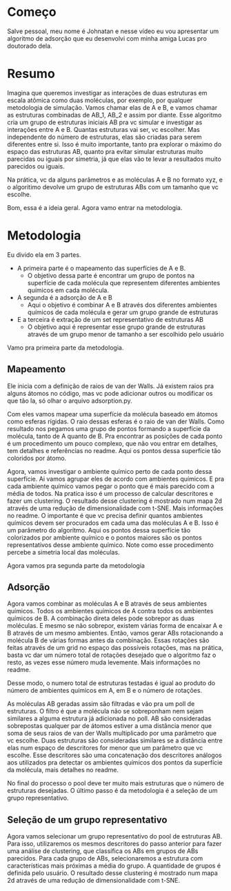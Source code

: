# Começo

Salve pessoal, meu nome é Johnatan e nesse vídeo eu vou apresentar um algoritmo de adsorção que eu desenvolvi com minha amiga Lucas pro doutorado dela.

# Resumo

Imagina que queremos investigar as interações de duas estruturas em escala atômica como duas moléculas, por exemplo, por qualquer metodologia de simulação. Vamos chamar elas de A e B, e vamos chamar as estruturas combinadas de AB_1, AB_2 e assim por diante. Esse algoritmo cria um grupo de estruturas iniciais AB pra vc simular e investigar as interações entre A e B. Quantas estruturas vai ser, vc escolher. Mas independente do número de estruturas, elas são criadas para serem diferentes entre si. Isso é muito importante, tanto pra explorar o máximo do espaço das estruturas AB, quanto pra evitar simular estruturas muito parecidas ou iguais por simetria, já que elas vão te levar a resultados muito parecidos ou iguais.

Na prática, vc da alguns parâmetros e as moléculas A e B no formato xyz, e o algoritimo devolve um grupo de estruturas ABs com um tamanho que vc escolhe.

Bom, essa é a ideia geral. Agora vamo entrar na metodologia.

# Metodologia

Eu divido ela em 3 partes.

* A primeira parte é o mapeamento das superfícies de A e B.
  * O objetivo dessa parte é encontrar um grupo de pontos na superfície de cada molécula que representem diferentes ambientes químicos em cada molécula.
* A segunda é a adsorção de A e B
  * Aqui o objetivo é combinar A e B através dos diferentes ambientes químicos de cada molécula e gerar um grupo grande de estruturas
* E a terceira é extração de um set representativo de estruturas AB
  * O objetivo aqui é representar esse grupo grande de estruturas através de um grupo menor de tamanho a ser escolhido pelo usuário

Vamo pra primeira parte da metodologia.

## Mapeamento

Ele inicia com a definição de raios de van der Walls. Já existem raios pra alguns átomos no código, mas vc pode adicionar outros ou modificar os que tão la, só olhar o arquivo adsorption.py.

Com eles vamos mapear uma superfície da molécula baseado em átomos como esferas rígidas. O raio dessas esferas é o raio de van der Walls. Como resultado nos pegamos uma grupo de pontos formando a superfície da molécula, tanto de A quanto de B. Pra encontrar as posições de cada ponto é um procedimento um pouco complexo, que não vou entrar em detalhes, tem detalhes e referências no readme. Aqui os pontos dessa superfície tão coloridos por átomo.

Agora, vamos investigar o ambiente químico perto de cada ponto dessa superfície. Ai vamos agrupar eles de acordo com ambientes químicos. E pra cada ambiente químico vamos pegar o ponto que é mais parecido com a média de todos. Na pratica isso é um processo de calcular descritores e fazer um clustering. O resultado desse clustering é mostrado num mapa 2d através de uma redução de dimensionalidade com t-SNE. Mais informações no readme. O importante é que vc precisa definir quantos ambientes químicos devem ser procurados em cada uma das moléculas A e B. Isso é um parâmetro do algorítmo. Aqui os pontos dessa superfície tão colorizados por ambiente químico e o pontos maiores são os pontos representativos desse ambiente químico. Note como esse procedimento percebe a simetria local das moléculas.

Agora vamos pra segunda parte da metodologia

## Adsorção

Agora vamos combinar as moléculas A e B através de seus ambientes químicos. Todos os ambientes químicos de A contra todos os ambientes químicos de B. A combinação direta deles pode sobrepor as duas moléculas. E mesmo se não sobrepor, existem várias forma de encaixar A e B através de um mesmo ambientes. Então, vamos gerar ABs rotacionando a molécula B de várias formas antes da combinação. Essas rotações são feitas através de um grid no espaço das possíveis rotações, mas na prática, basta vc dar um número total de rotações desejado que o algoritmo faz o resto, as vezes esse número muda levemente. Mais informações no readme.

Desse modo, o numero total de estruturas testadas é igual ao produto do número de ambientes químicos em A, em B e o número de rotações.

As moléculas AB geradas assim são filtradas e vão pra um poll de estruturas. O filtro é que a molécula não se sobreponham nem sejam similares a alguma estrutura já adicionada no poll. AB são consideradas sobrepostas qualquer par de átomos estiver a uma distância menor que soma de seus raios de van der Walls multiplicado por uma parâmetro que vc escolhe. Duas estruturas são consideradas similares se a distância entre elas num espaço de descritores for menor que um parâmetro que vc escolhe. Esse descritores são uma concatenação dos descritores análogos aos utilizados pra detectar os ambientes químicos dos pontos da superfície da molécula, mais detalhes no readme.

No final do processo o pool deve ter muito mais estruturas que o número de estruturas desejadas. O último passo é da metodologia é a seleção de um grupo representativo.

## Seleção de um grupo representativo

Agora vamos selecionar um grupo representativo do pool de estruturas AB. Para isso, utilizaremos os mesmos descritores do passo anterior para fazer uma análise de clustering, que classifica os ABs em grupos de ABs parecidos. Para cada grupo de ABs, selecionaremos a estrutura com características mais próximas a média do grupo. A quantidade de grupos é definida pelo usuário. O resultado desse clustering é mostrado num mapa 2d através de uma redução de dimensionalidade com t-SNE.
